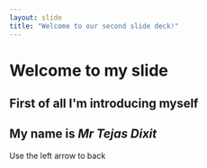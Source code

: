 ```yaml
---
layout: slide
title: "Welcome to our second slide deck!"
---
```

# Welcome to my slide
## First of all I'm introducing myself 
## My name is *Mr Tejas Dixit*

Use the left arrow to back
